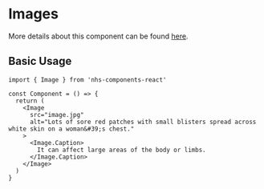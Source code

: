# Images

More details about this component can be found [here](https://service-manual.nhs.uk/design-system/components/images).

## Basic Usage

```tsx
import { Image } from 'nhs-components-react'

const Component = () => {
  return (
    <Image
      src="image.jpg"
      alt="Lots of sore red patches with small blisters spread across white skin on a woman&#39;s chest."
    >
      <Image.Caption>
        It can affect large areas of the body or limbs.
      </Image.Caption>
    </Image>
  )
}
```
